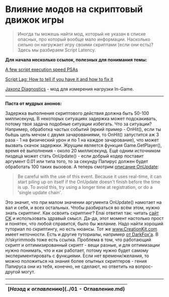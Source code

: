 # Влияние модов на скриптовый движок игры

> Иногда ты можешь найти мод, который не указан в списке опасных, про который вообще мало информации. Насколько сильно он нагружает игру своими скриптами (если они есть)? Здесь мы разбираем Script Latency.

**Для начала несколько ссылок, полезных для понимания темы:**

[A few script execution speed PSAs](https://www.reddit.com/r/skyrimmods/comments/4omjly/a_few_script_execution_speed_psas/)

[Script Lag: How to tell if you have it and how to fix it](https://forums.nexusmods.com/index.php?/topic/1596198-script-lag-how-to-tell-if-you-have-it-and-how-to-fix-it/)

[Jaxonz Diagnostics](http://www.nexusmods.com/skyrim/mods/62346/) - мод для измерения нагрузки In-Game.

------

**Паста от мудрых анонов:**

Задержка выполнения скриптового действия должна быть 50-100 миллисекунд. В некоторых ситуациях задержка может подскакивать, потому твоя задача подобные ситуации избегать. Что за ситуации? Например, обработка частых событий (яркий пример - OnHit(), если ты бьёшь цель мечом с двумя зачарованиями, то OnHit() запустится аж 3 раза - 1 на физический урон и по 1 на каждое зачарование), что может вызвать скачок задержки. Жрущим является функция Game.GetPlayer(), время её выполнения - около 20 миллисекунд. Ещё одним источником пиздеца может стать OnUpdate() - если добрый кодер поставит аргумент 0.01 или типа того, то за секунду Папирус должен будет обработать 100 таких вызовов. А теперь смотрим [описание OnUpdate](http://www.creationkit.com/index.php?title=OnUpdate_(Papyrus)):

> Be careful with the use of this event. Because it uses real-time, it can start piling up on itself if the OnUpdate doesn't finish before the time is up. To avoid this, try using a longer time at registration, or do a 'single update chain'.

Это значит, что при малом значении аргумента OnUpdate() намотает на вал и себя, и всех остальных.
Чтобы разбираться во всём этом, нужно знать скриптинг. Как освоить скриптинг? Enai ответил так: читать [сайт CK](http://www.creationkit.com/index.php?title=Category:Papyrus) и использовать здравый смысл. Да-да, этот момент настолько прост и понятен, что любой справится, было бы желание. Надо найти хороший туториал по скриптингу, но есть нюансы. Тот же www.CreationKit.com имеет неточности. Есть и другие туториалы, например [от DarkFox'а](http://www.darkfox127.co.uk/resources.html). В /r/skyrimmods тоже есть ссылка. Проблема в том, что работающий скрипт и оптимизированный скрипт - вещи разные, и для оптимизации нужно понимать, что и как работает, потому нужно будет самому экспериментировать с функциями. Если нет времени/желания, то можно положиться на знания более опытных скриптеров - гения Папируса они из тебя, конечно, не сделают, но ответить на вопрос-другой могут.

------

|[*Назад к оглавлению*](../01 - Оглавление.md)|
|:---:|
